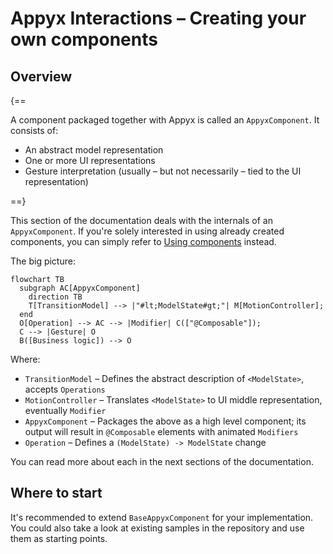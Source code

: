 # Appyx Interactions – Creating your own components

## Overview

{==

A component packaged together with Appyx is called an `AppyxComponent`. It consists of:

- An abstract model representation
- One or more UI representations
- Gesture interpretation (usually – but not necessarily – tied to the UI representation)

==}

This section of the documentation deals with the internals of an `AppyxComponent`. If you're solely
interested in using already created components, you can simply refer to [Using components](usage.md)
instead.

The big picture:

``` mermaid
flowchart TB
  subgraph AC[AppyxComponent]
    direction TB
    T[TransitionModel] --> |"#lt;ModelState#gt;"| M[MotionController];
  end
  O[Operation] --> AC --> |Modifier| C(["@Composable"]);
  C --> |Gesture| O
  B([Business logic]) --> O
```

Where:

* `TransitionModel` – Defines the abstract description of `<ModelState>`, accepts `Operations`
* `MotionController` – Translates `<ModelState>` to UI middle representation, eventually `Modifier`
* `AppyxComponent` – Packages the above as a high level component; its output will result
  in `@Composable` elements with animated `Modifiers`
* `Operation` – Defines a `(ModelState) -> ModelState` change

You can read more about each in the next sections of the documentation.


## Where to start

It's recommended to extend `BaseAppyxComponent` for your implementation. You could also take a look
at existing samples in the repository and use them as starting points.


